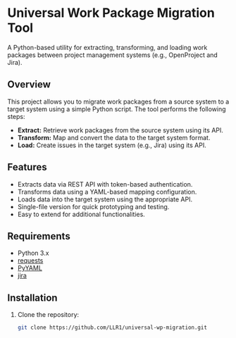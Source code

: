 # Universal Work Package Migration Tool

A Python-based utility for extracting, transforming, and loading work packages between project management systems (e.g., OpenProject and Jira).

## Overview

This project allows you to migrate work packages from a source system to a target system using a simple Python script. The tool performs the following steps:
- **Extract:** Retrieve work packages from the source system using its API.
- **Transform:** Map and convert the data to the target system format.
- **Load:** Create issues in the target system (e.g., Jira) using its API.

## Features

- Extracts data via REST API with token-based authentication.
- Transforms data using a YAML-based mapping configuration.
- Loads data into the target system using the appropriate API.
- Single-file version for quick prototyping and testing.
- Easy to extend for additional functionalities.

## Requirements

- Python 3.x
- [requests](https://pypi.org/project/requests/)
- [PyYAML](https://pypi.org/project/PyYAML/)
- [jira](https://pypi.org/project/jira/)

## Installation

1. Clone the repository:
   ```bash
   git clone https://github.com/LLR1/universal-wp-migration.git
